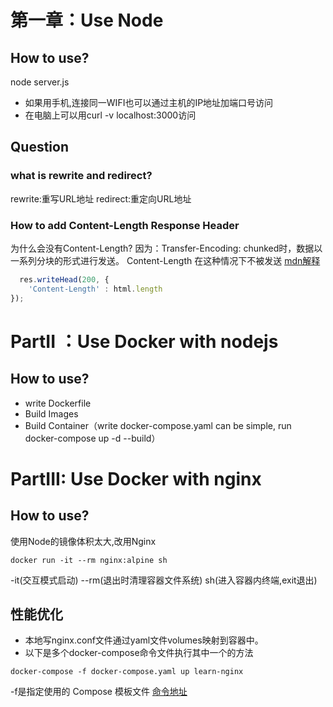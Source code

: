 # 第一章：Use Node
## How to use?
node server.js
+ 如果用手机,连接同一WIFI也可以通过主机的IP地址加端口号访问
+ 在电脑上可以用curl -v localhost:3000访问

## Question
### what is rewrite and redirect?
rewrite:重写URL地址
redirect:重定向URL地址
### How to add Content-Length Response Header
为什么会没有Content-Length?
因为：Transfer-Encoding: chunked时，数据以一系列分块的形式进行发送。 Content-Length 在这种情况下不被发送
[mdn解释](https://developer.mozilla.org/zh-CN/docs/Web/HTTP/Headers/Transfer-Encoding)
```javascript
  res.writeHead(200, {
    'Content-Length' : html.length
});
```
# PartII ：Use Docker with nodejs
## How to use?
+ write Dockerfile
+ Build Images
+ Build Container（write docker-compose.yaml can be simple, run docker-compose up -d --build）
# PartIII: Use Docker with nginx
## How to use?
使用Node的镜像体积太大,改用Nginx
```
docker run -it --rm nginx:alpine sh
```
-it(交互模式启动)
--rm(退出时清理容器文件系统)
sh(进入容器内终端,exit退出)
## 性能优化
+ 本地写nginx.conf文件通过yaml文件volumes映射到容器中。
+ 以下是多个docker-compose命令文件执行其中一个的方法
```
docker-compose -f docker-compose.yaml up learn-nginx
```
-f是指定使用的 Compose 模板文件 [命令地址](https://yeasy.gitbook.io/docker_practice/compose/commands)

